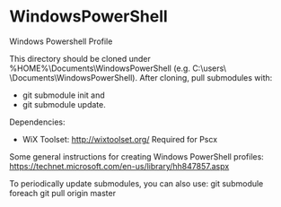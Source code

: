 # WindowsPowerShell
Windows Powershell Profile

This directory should be cloned under %HOME%\Documents\WindowsPowerShell
(e.g. C:\users\ <UserName>\Documents\WindowsPowerShell).
After cloning, pull submodules with:
- git submodule init and
- git submodule update.

Dependencies:
- WiX Toolset: http://wixtoolset.org/
Required for Pscx

Some general instructions for creating Windows PowerShell profiles:
https://technet.microsoft.com/en-us/library/hh847857.aspx

To periodically update submodules, you can also use:
git submodule foreach git pull origin master
